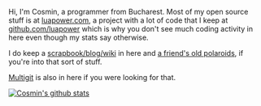 Hi, I'm Cosmin, a programmer from Bucharest. Most of my open source stuff is at [luapower.com](https://luapower.com), a project with a lot of code that I keep at 
[github.com/luapower](https://github.com/luapower) which is why you don't see much coding activity in here even though my stats say otherwise.

I do keep a [scrapbook/blog/wiki](https://github.com/capr/scrapbook) in here and [a friend's old polaroids](https://rawgit.com/capr/oldbeat/master/index.html), if you're into that sort of stuff.

[Multigit](https://github.com/capr/mgit) is also in here if you were looking for that.

[![Cosmin's github stats](https://github-readme-stats.vercel.app/api?username=capr)](https://github.com/anuraghazra/github-readme-stats)
